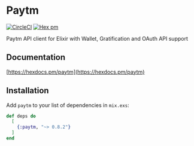 # Paytm

[![CircleCI](https://circleci.com/gh/wundercar/paytm/tree/develop.svg?style=svg)](https://circleci.com/gh/wundercar/paytm/tree/develop)
[![Hex pm](http://img.shields.io/hexpm/v/paytm.svg?style=flat)](https://hex.pm/packages/paytm)

Paytm API client for Elixir with Wallet, Gratification and OAuth API support

## Documentation

[https://hexdocs.pm/paytm](https://hexdocs.pm/paytm)

## Installation

Add `paytm` to your list of dependencies in `mix.exs`:

```elixir
def deps do
  [
    {:paytm, "~> 0.8.2"}
  ]
end
```
